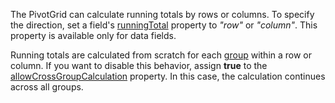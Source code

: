 The PivotGrid can calculate running totals by rows or columns. To specify the direction, set a field's [runningTotal](/Documentation/ApiReference/Data_Layer/PivotGridDataSource/Configuration/fields/#runningTotal) property to *"row"* or *"column"*. This property is available only for data fields.

Running totals are calculated from scratch for each [group](/Documentation/ApiReference/Data_Layer/PivotGridDataSource/Configuration/fields/#groupName) within a row or column. If you want to disable this behavior, assign **true** to the [allowCrossGroupCalculation](/Documentation/ApiReference/Data_Layer/PivotGridDataSource/Configuration/fields/#allowCrossGroupCalculation) property. In this case, the calculation continues across all groups.